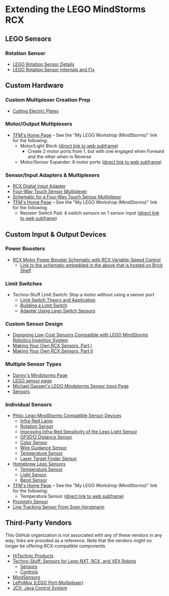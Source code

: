 # Extending the LEGO MindStorms RCX

## LEGO Sensors

### Rotation Sensor
* [LEGO Rotation Sensor Details](https://www.thepoetters.de/rcx/rotation/english.html)
* [LEGO Rotation Sensor Internals and Fix](http://www.philohome.com/sensors/legorot.htm)


## Custom Hardware

### Custom Multiplexer Creation Prep
* [Cutting Electric Plates](http://www.abs-robotics.com/tips/electric/cutplate.htm)

### Motor/Output Multiplexers
* [TFM's Home Page](http://www.akasa.bc.ca/tfm/) – See the "My LEGO Workshop (MindStorms)" link for the following:
  + Motor/Light Block ([direct link to web subframe](http://www.akasa.bc.ca/tfm/lego_l_m.html))
    - Create 2 motor ports from 1, but with one engaged when Forward and the other when in Reverse
  + Motor/Sensor Expander: 6 motor ports ([direct link to web subframe](http://www.akasa.bc.ca/tfm/lego_ms2.html))

### Sensor/Input Adapters & Multiplexers
* [RCX Digital Input Adapter](http://www.eecs.tufts.edu/~dsculley/RCX/)
* [Four-Way Touch Sensor Multiplexer](https://www.elecbrick.com/mux/)
* [Schematic for a Four-Way Touch Sensor Multiplexor](https://www.brickshelf.com/cgi-bin/gallery.cgi?i=1092526)
* [TFM's Home Page](http://www.akasa.bc.ca/tfm/) – See the "My LEGO Workshop (MindStorms)" link for the following:
  + Resistor Switch Pad: 4 switch sensors on 1 sensor input ([direct link to web subframe](http://www.akasa.bc.ca/tfm/lego_resistor.html))

## Custom Input & Output Devices

### Power Boosters
* [RCX Motor Power Booster Schematic with RCX Variable-Speed Control](http://news.lugnet.com/robotics/?n=22861)
  - [Link to the schematic embedded in the above that is hosted on Brick Shelf](https://www.brickshelf.com/cgi-bin/gallery.cgi?i=915453)

### Limit Switches
* Techno-Stuff Limit Switch: Stop a motor without using a sensor port
  + [Limit Switch Theory and Application](https://web.archive.org/web/20200219171703/http://www.techno-stuff.com/limit.htm)
  + [Building a Limit Switch](https://web.archive.org/web/20200219110707/http://www.techno-stuff.com/lswitch.htm)
  + [Adapter Using Lego Switch Sensors](https://web.archive.org/web/20200219171803/http://www.techno-stuff.com/lsa.htm)

### Custom Sensor Design
* [Designing Low-Cost Sensors Compatible with LEGO MindStorms Robotics Invention System](https://www.aaai.org/Papers/Symposia/Spring/2004/SS-04-01/SS04-01-037.pdf)
* [Making Your Own RCX Sensors, Part I](https://www.convict.lu/Jeunes/ultimate_stuff/Making%20your%20own%20RCX%20sensors.pdf)
* [Making Your Own RCX Sensors, Part II](https://www.convict.lu/Jeunes/ultimate_stuff/Making%20your%20own%20RCX%20sensors_part2.pdf)

### Multiple Sensor Types
* [Danny's Mindstorms Page](https://web.archive.org/web/20060710063039/http://unitutor.unisi.it/~danny/)
* [LEGO sensor page](http://www.barello.net/ARC/projects/LEGO/)
* [Michael Gasperi's LEGO Mindstorms Sensor Input Page](https://web.archive.org/web/20200719080333/http://www.extremenxt.com/lego.htm)
* [Sensors](http://www.convict.lu/Jeunes/Sensors.htm)
### Individual Sensors
* [Philo: Lego MindStorms Compatible Sensor Devices](https://www.philohome.com/sensors.htm)
  + [Infra-Red Lamp](https://www.philohome.com/sensors/irlamp.htm)
  + [Rotation Sensor](https://www.philohome.com/sensors/rotsensor.htm)
  + [Improving Infra-Red Sensitivity of the Lego Light Sensor](https://www.philohome.com/sensors/ir_sensitivity.htm)
  + [GP2D12 Distance Sensor](https://www.philohome.com/sensors/gp2d12.htm)
  + [Color Sensor](https://www.philohome.com/sensors/colorsensor.htm)
  + [Wire Guidance Sensor](https://www.philohome.com/sensors/filoguide.htm)
  + [Temperature Sensor](https://www.philohome.com/sensors/tempsensor.htm)
  + [Laser Target Finder Sensor](https://www.philohome.com/sensors/lasersensor.htm)
* [Homebrew Lego Sensors](https://web.archive.org/web/20090106131819/http://www.stormyprods.com/lego/)
  + [Temperature Sensor](https://web.archive.org/web/20090106131819/http://www.stormyprods.com/lego/#temp)
  + [Light Sensor](https://web.archive.org/web/20090106131819/http://www.stormyprods.com/lego/#light)
  + [Bend Sensor](https://web.archive.org/web/20090106131819/http://www.stormyprods.com/lego/#bend)
* [TFM's Home Page](http://www.akasa.bc.ca/tfm/) – See the "My LEGO Workshop (MindStorms)" link for the following:
  + Temperature Sensor ([direct link to web subframe](http://www.akasa.bc.ca/tfm/lego_temp.html))
* [Proximity Sensor](https://robotics.benedettelli.com/lego-proximity-sensor-rcx/)
* [Line Tracking Sensor From Sven Horstmann](http://www.extremenxt.com/linetrak.htm)

## Third-Party Vendors
This GitHub organization is not associated with any of these vendors in any way;
links are provided as a reference.  Note that the vendors might no longer be offering RCX-compatible components.
* [HiTechnic Products](https://web.archive.org/web/20050614010406/http://www.hitechnic.com/)
* [Techno-Stuff: Sensors for Lego NXT, RCX, and VEX Robots](https://web.archive.org/web/20200217205333/http://www.techno-stuff.com/)
  + [Sensors](https://web.archive.org/web/20200217205530/http://www.techno-stuff.com/sensors.htm)
  + [Controls](https://web.archive.org/web/20190224064158/http://techno-stuff.com/controls.htm)
* [MindSensors](https://web.archive.org/web/20070827110116/http://www.mindsensors.com/index.php?module=pagemaster&PAGE_user_op=view_page&PAGE_id=37&MMN_position=11:11)
* [LePoMux (LEGO Port-Multiplexer)](https://web.archive.org/web/20070216231344/http://www.lepomux.org/)
* [JCX: Java Control System](https://systronix.com/jcx/)
